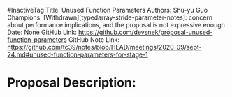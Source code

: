 #InactiveTag
Title: Unused Function Parameters
Authors: Shu-yu Guo
Champions: [Withdrawn][typedarray-stride-parameter-notes]: concern about performance implications, and the proposal is not expressive enough
Date: None
GitHub Link: https://github.com/devsnek/proposal-unused-function-parameters
GitHub Note Link: https://github.com/tc39/notes/blob/HEAD/meetings/2020-09/sept-24.md#unused-function-parameters-for-stage-1

# Proposal Description:
